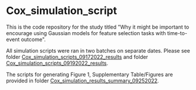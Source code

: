 # Cox_simulation_script

This is the code repository for the study titled "Why it might be important to encourage using Gaussian models for feature selection tasks with time-to-event outcome".

All simulation scripts were ran in two batches on separate dates. Please see folder [Cox_simulation_scripts_09172022_results](https://github.com/ronglu-stanford/Cox_simulation_scripts/tree/main/Cox_simulation_scripts_09172022_results) and folder [Cox_simulation_scripts_09192022_results](https://github.com/ronglu-stanford/Cox_simulation_scripts/tree/main/Cox_simulation_scripts_09192022_results).

The scripts for generating Figure 1, Supplementary Table/Figures are provided in folder [Cox_simulation_results_summary_09252022](https://github.com/ronglu-stanford/Cox_simulation_scripts/tree/main/Cox_simulation_results_summary_09252022).
